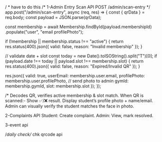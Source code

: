 
/ *  have to do this    /*
1-Admin Entry Scan API
POST /admin/scan-entry
*/
    app.post("/admin/scan-entry", async (req, res) => {
  const { qrData } = req.body;
  const payload = JSON.parse(qrData);

  const membership = await Membership.findById(payload.membershipId)
    .populate("user", "email profilePhoto");

  if (!membership || membership.status !== "active") {
    return res.status(400).json({ valid: false, reason: "Invalid membership" });
  }

  // validate date + slot
  const today = new Date().toISOString().split("T")[0];
  if (payload.date !== today || payload.slot !== membership.slot) {
    return res.status(400).json({ valid: false, reason: "Expired/Invalid QR" });
  }

  res.json({
    valid: true,
    userEmail: membership.user.email,
    profilePhoto: membership.user.profilePhoto,  // send photo to admin
    gymId: membership.gymId,
    slot: membership.slot
  });
});

/*
Decodes QR, verifies active membership & slot match.
When QR is scanned:-
Show ✅/❌ result.
Display student’s profile photo + name/email.
Admin can visually verify the student matches the face in photo.



2-Complaints API
Student: Create complaint.
Admin: View, mark resolved.

3-event api


/*daily check/*
chk qrcode api